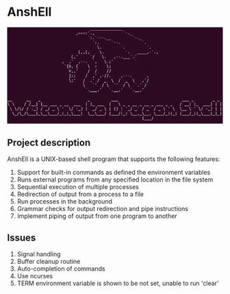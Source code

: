 # AnshEll

![](images/dragonshell.png)

## Project description
AnshEll is a UNIX-based shell program that supports the following features:
1. Support for built-in commands as defined the environment variables
2. Runs external programs from any specified location in the file system
3. Sequential execution of multiple processes
4. Redirection of output from a process to a file
5. Run processes in the background
6. Grammar checks for output redirection and pipe instructions
7. Implement piping of output from one program to another

## Issues
1. Signal handling
2. Buffer cleanup routine
3. Auto-completion of commands
4. Use ncurses
5. TERM environment variable is shown to be not set, unable to run 'clear'
